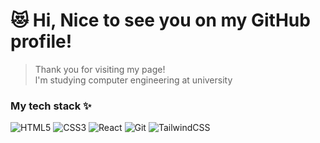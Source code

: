 # 😻 Hi, Nice to see you on my **GitHub** profile!    


>Thank you for visiting my page!  
>l'm studying computer engineering at university
### My tech stack ✨
![HTML5](https://img.shields.io/badge/-HTML-red?style=flat-square&logo=html5&logoColor=ffffff) ![CSS3](https://img.shields.io/badge/-CSS-black?style=flat-square&logo=css3&logoColor=ffffff) ![React](https://img.shields.io/badge/-REACT-blue?style=flat-square&logo=react&logoColor=ffffff) ![Git](https://img.shields.io/badge/-GIT-yellow?style=flat-square&logo=git&logoColor=ffffff) ![TailwindCSS](https://img.shields.io/badge/-TailwindCSS-06B6D4?style=flat-square&logo=tailwind-css&logoColor=ffffff)
